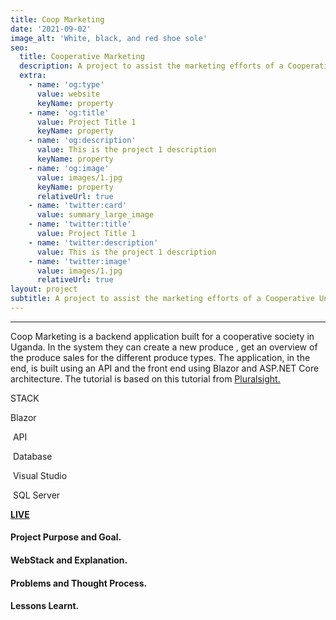 ```yaml
---
title: Coop Marketing
date: '2021-09-02'
image_alt: 'White, black, and red shoe sole'
seo:
  title: Cooperative Marketing
  description: A project to assist the marketing efforts of a Cooperative Union in Uganda
  extra:
    - name: 'og:type'
      value: website
      keyName: property
    - name: 'og:title'
      value: Project Title 1
      keyName: property
    - name: 'og:description'
      value: This is the project 1 description
      keyName: property
    - name: 'og:image'
      value: images/1.jpg
      keyName: property
      relativeUrl: true
    - name: 'twitter:card'
      value: summary_large_image
    - name: 'twitter:title'
      value: Project Title 1
    - name: 'twitter:description'
      value: This is the project 1 description
    - name: 'twitter:image'
      value: images/1.jpg
      relativeUrl: true
layout: project
subtitle: A project to assist the marketing efforts of a Cooperative Union in Uganda
---
```

***

Coop Marketing is a backend application built for a cooperative society in Uganda.  In the system they can create a new produce , get an overview of the produce sales for the different produce types. The application, in the end, is built using an API and the front end using Blazor and  ASP.NET Core architecture. The  tutorial is based on this tutorial from  [Pluralsight. ](https://app.pluralsight.com/library/courses/architecting-asp-dot-net-core-applications-best-practices/table-of-contents)

STACK   

Blazor

 API

 Database

 Visual Studio

 SQL Server

[**LIVE**](https://www.example.com)

#### **Project Purpose and Goal.**

#### **WebStack and Explanation.**

#### **Problems and Thought Process.**

#### **Lessons Learnt.**
